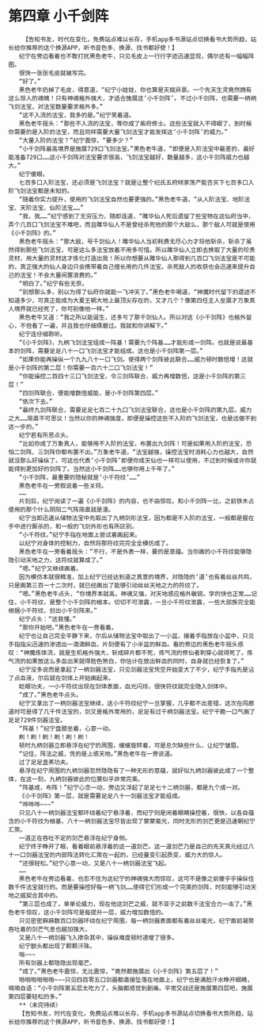 # 第四章 小千剑阵
        【告知书友，时代在变化，免费站点难以长存，手机app多书源站点切换看书大势所趋，站长给你推荐的这个换源APP，听书音色多、换源、找书都好使！】
       纪宁在旁边看着也不敢打扰黑色老牛，只见毛皮上一行行字迹迅速显现，偶尔还有一幅幅阵图。
       很快一张张毛皮就被写完。
       “好了。”
       黑色老牛扔掉了毛皮，得意道，“纪宁小娃娃，你也算是天赋异禀。一个先天生灵竟然拥有这么惊人的魂魄！只有神魂格外强大，才适合施展这‘小千剑阵’。不过小千剑阵，也需要一柄柄飞剑法宝，对法宝数量要求格外多。”
       “这不入流的法宝，我多的是。”纪宁笑着道。
       黑色老牛摇头：“那些不入流的法宝，等你成了紫府修士。这些法宝就入不得眼了，到时候你需要的是入阶的法宝，而且同样需要大量飞剑法宝才能发挥这‘小千剑阵’的威力。”
       “大量入阶的法宝？”纪宁震惊，“要多少？”
       “小千剑阵最高境界是施展729口飞剑法宝。”黑色老牛道，“即便是入阶法宝中最差的，最好能准备729口……这小千剑阵对法宝要求很高，飞剑法宝越好，数量越多，这小千剑阵威力也越大。”
       纪宁傻眼。
       七百多口入阶法宝，还必须是飞剑法宝？就是让整个纪氏五府倾家荡产能否买下七百多口入阶飞剑法宝都是未知的。
       “随着你实力提升，使用的飞剑法宝自然也要更强的。”黑色老牛道，“从人阶法宝、地阶法宝、天阶法宝、仙阶法宝……”
       “我，我……”纪宁感到了无穷压力，随即连道，“雎华仙人死后遗留了些宝物在这仙府当中，弄个几百口飞剑法宝不难吧，而且雎华仙人不是曾经杀死他的那个大敌么，那个敌人可就是使用《小千剑阵》的。”
       黑色老牛摇头：“那大敌，号千剑仙人！雎华仙人当初耗费无尽心力才将他斩杀，斩杀了虽然得到那些飞剑法宝，可是这么多法宝放着不用多可惜。所以雎华仙人立即去换取了大量的珍贵灵材，用大量的灵材这才炼化打造出我！所以你想要从雎华仙人那得到几百口飞剑法宝是不可能的，真正强大的仙人身边只会携带着自己擅长用的几件法宝。杀死敌人的收获也会迅速来提升自己的法宝！不会大量闲置浪费的。”
       “明白了。”纪宁有些无奈。
       “别想那么多，别以为得了仙府你就能一飞冲天了。”黑色老牛喝道，“神魔时代留下的遗迹不知道多少，可真正能成为大夏王朝大地上最顶尖存在的，又才几个？像第四任主人垒展才万象真人境界就已经死了，你可别像他一样。”
       黑色老牛又道：“我之所以能诞生，还多亏了那千剑仙人。所以对这《小千剑阵》也格外留心，不但看了一遍，并且我也仔细琢磨过。我就和你讲解下。”
       纪宁连仔细聆听。
       “《小千剑阵》，九柄飞剑法宝组成一阵基！需要九个阵基……才能形成一剑阵。也就是说最基本的剑阵，需要足足八十一口飞剑法宝才能组成。这也是小千剑阵第一层。”
       “如果你能再操纵一个九九八十一口飞剑。使得两个剑阵彼此联合……威力顿时数倍增！这就是小千剑阵的第二层！你需要一百六十二口飞剑法宝！”
       “你能操控二百四十三口飞剑法宝，令三剑阵联合，威力再增数倍，这是小千剑阵的第三层！”
       “四剑阵联合，便能增数倍威能，是小千剑阵第四层。”
       “依次下去。”
       “最终九剑阵联合，需要足足七百二十九口飞剑法宝联合，这也是小千剑阵的第九层。威力之大……简直不可思议！当然以你的神魂强度，即便是操控这些不入阶的飞剑法宝，也是远做不到这一步的。”
       纪宁若有所思点头。
       “比如你成了万象真人，能够用不入阶的法宝，布置出九剑阵！可是如果用入阶的法宝，恐怕二剑阵、三剑阵你都布置不出。”万象老牛道，“法宝越强，操控法宝时消耗心力也越大，自然就没那么好操纵了。可这也代表‘小千剑阵’即便你成天仙也一样可以使用，不过到时候或许你就能得到更加好的剑阵了。当然这小千剑阵……也够你用上千年了。”
       “小千剑阵，最重要的隐秘就是‘小千符纹’……”
       黑色老牛在一旁叙说着一些关窍。
       ……
       片刻后，纪宁阅读了一遍《小千剑阵》的内容，也不由惊叹。和小千剑阵一比，之前铁木占使用的那个什么阴阳二气阵简直就是渣。
       纪宁当即迅速从储物法宝中先取出了九柄剑形法宝，因为都是不入阶的法宝，一般都是握在手中进行厮杀的，和一般的飞剑外形也有所区别。
       “小千符纹。”纪宁手指在地面上尝试着画起来。
       以纪宁对身体的控制力，自然将那符纹完完全全模仿成了。
       黑色老牛在一旁看着摇头：“不行，不是外表一样，要的是意蕴。当你画的小千符纹能够隐隐引动天地之力，这符纹就算成了。”
       “嗯。”纪宁又继续画着。
       因为模仿本就很精准，加上纪宁已经达到道之真意的境界，对隐隐的‘道’也有着丝丝共鸣，只是画第三百一十二次时，就已经画出了能够引动丝丝天地之力的符纹了。
       “嗯。”黑色老牛点头，“你境界本就高，神魂又强，对天地感应格外敏锐。学的快也正常……记住，小千符纹，是整个小千剑阵的根本。切切不可泄露，一旦小千符纹泄露，一些大部族完全能根据小千符纹，创出小千剑阵来。”
       纪宁点头：“这我懂。”
       “那你开始吧。”黑色老牛在一旁看着。
       纪宁也让自己完全平静下来，尔后从储物法宝中取出了一小盆，接着手指放在小盆中，只见手指指尖迅速的渗透出一滴滴鲜血，片刻便有了小半盆的鲜血。看的旁边的黑色老牛摇头感叹：“神魔炼体流，就是生机格外强大，斩成碎片都不死，炼气流的修仙者刺穿心就得死了。炼气流的如果放这么多血出来就得脸色煞白，你估计在放出鲜血的同时，自身就已经恢复了。”
       纪宁没多说而是拿起了一柄剑器法宝，只见剑器法宝凭空开始变大了不少，纪宁手指先是沾了点血液，尔后就在剑体上开始画起来。
       眨眼功夫，一小千符纹出现在剑体表面，血光闪烁，很快符纹就完全隐入剑体中。
       “成了。”黑色老牛点头。
       纪宁又拿出了一柄剑器法宝继续，这小千符纹纪宁一旦掌握，几乎都不出差错，这次在闯廊道时可是得了几千件法宝的，剑又是格外常用的，足足有过千柄剑器法宝。纪宁干脆一口气画了足足729件剑器法宝。
       “阵基！”纪宁盘膝坐着，心意一动。
       刷！刷！刷！刷！刷！刷！
       顿时九柄剑器立即悬浮在纪宁的周围，缓缓旋转着，可是总欠缺些什么，让纪宁皱眉。
       “记住，阵法之威，凭的是上感天地。”黑色老牛在一旁说道。
       过了足足盏茶功夫。
       悬浮在纪宁周围的九柄剑器忽然隐隐有了一种无形的意蕴，就好似九柄剑器彼此成了一个整体，在这一刻，九柄剑器彼此的位置似乎非常完美。
       “阵基成，布阵！”纪宁心念一动，旁边又浮起了足足七十二柄剑器，都是九个成一对。
       《小千剑阵》第一层，就是需要足足八十一剑器法宝才能组成。
       “哗哗哗~~~”
       只见八十一柄剑器法宝都环绕着纪宁悬浮着，而纪宁则是闭着眼睛操控着，很快，以各自蕴含的小千符纹为根基，八十一柄剑器法宝尽皆出现了蒙蒙毫光，同时无形的剑芒更是迅速朝纪宁汇聚。
       一道正在吞吐不定的剑芒悬浮在纪宁身侧。
       纪宁终于睁开了眼，看着眼前悬浮着的这一道剑芒。这一道剑芒乃是自己的先天真元经过八十一口剑器法宝的内部阵法转化汇聚在一起的，已经量变引起质变，威力大的惊人。
       “还很轻松。”纪宁心意一动，又是八十一柄剑器法宝飞起。
       ……
       黑色老牛在旁边看着，也忍不住为这纪宁的神魂强大而惊叹，这可不是像之前傻乎乎操纵住数千件法宝就行的。而是要操控好每一柄飞剑……使得它们形成一个完美的剑阵，时刻能够引动天地之威契合其中的。
       “第三层也成了，单单论威力，现在他这剑芒之威，就不亚于之前数千法宝合力一击了。”黑色老牛惊叹，这小千剑阵可是每提升一层，威力增加数倍的。
       只见密密麻麻数百口剑器环绕在纪宁周围，每一柄剑器表面都有着丝丝毫光，纪宁面前凝聚吞吐着的剑芒气息也越加强大，
       又是八十一柄剑器飞入掺杂其中，操纵难度顿时递增了很多。
       纪宁额头都出现了颗颗汗珠。
       嗡~~~
       所有剑器上都隐隐出现毫芒。
       “成了。”黑色老牛震惊，无比震惊，“竟然都施展出《小千剑阵》第五层了！”
       啪啪啪啪啪啪~~~只见四百零五口剑器都直接坠落在地面上，纪宁也是满脸汗水睁开眼睛，喃喃自语：“小千剑阵第五层太吃力了，头脑都感觉到剧痛。平常交战还是施展第四层吧，施展第四层要轻松的多。”
       **（未完待续）
       【告知书友，时代在变化，免费站点难以长存，手机app多书源站点切换看书大势所趋，站长给你推荐的这个换源APP，听书音色多、换源、找书都好使！】